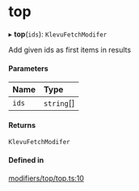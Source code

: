 # top
      
▸ **top**(`ids`): `KlevuFetchModifer`

Add given ids as first items in results

#### Parameters

| Name | Type |
| :------ | :------ |
| `ids` | `string`[] |

#### Returns

`KlevuFetchModifer`

#### Defined in

[modifiers/top/top.ts:10](https://github.com/klevultd/frontend-sdk/blob/492d3760/packages/klevu-core/src/modifiers/top/top.ts#L10)

